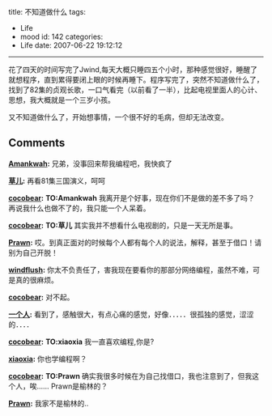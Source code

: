 title: 不知道做什么
tags:
  - Life
  - mood
id: 142
categories:
  - Life
date: 2007-06-22 19:12:12
---

花了四天的时间写完了Jwind,每天大概只睡四五个小时，那种感觉很好，睡醒了就想程序，直到累得要闭上眼的时候再睡下。程序写完了，突然不知道做什么了，找到了82集的贞观长歌，一口气看完（以前看了一半），比起电视里面人的心计、思想，我大概就是一个三岁小孩。

又不知道做什么了，开始想事情，一个很不好的毛病，但却无法改变。
## Comments

**[Amankwah](#387 "2007-06-22 22:17:59"):** 兄弟，没事回来帮我编程吧，我快疯了

**[草儿](#390 "2007-06-22 22:55:15"):** 再看81集三国演义，呵呵

**[cocobear](#394 "2007-06-22 23:10:35"):** **TO:Amankwah** 我离开是个好事，现在你们不是做的差不多了吗？ 再说我什么也做不了的，我只能一个人呆着。

**[cocobear](#396 "2007-06-22 23:12:10"):** **TO:草儿** 其实我并不想看什么电视剧的，只是一天无所是事。

**[Prawn](#1212 "2007-07-24 10:01:18"):** 哎。到真正面对的时候每个人都有每个人的说法，解释，甚至于借口！请别为自己开脱！

**[windflush](#523 "2007-06-23 12:52:24"):** 你太不负责任了，害我现在要看你的那部分网络编程，虽然不难，可是真的很麻烦。

**[cocobear](#533 "2007-06-23 13:16:07"):** 对不起。

**[一个人](#853 "2007-06-29 19:18:09"):** 看到了，感触很大，有点心痛的感觉，好像．．．．．很孤独的感觉，涩涩的．．．．

**[cocobear](#707 "2007-06-24 13:17:53"):** **TO:xiaoxia** 我一直喜欢编程,你是?

**[xiaoxia](#698 "2007-06-24 11:47:52"):** 你也学编程啊？

**[cocobear](#1228 "2007-07-24 19:52:04"):** **TO:Prawn** 确实我很多时候在为自己找借口，我也注意到了，但我这个人，唉…… Prawn是榆林的？

**[Prawn](#2882 "2008-01-17 17:29:02"):** 我家不是榆林的..

